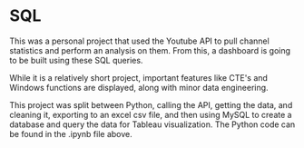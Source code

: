 # SQL

This was a personal project that used the Youtube API to pull channel statistics and perform an analysis on them. From this, a dashboard is going to be built using these SQL queries. 

While it is a relatively short project, important features like CTE's and Windows functions are displayed, along with minor data engineering. 

This project was split between Python, calling the API, getting the data, and cleaning it, exporting to an excel csv file, and then using MySQL to create a database and query the data for Tableau visualization. The Python code can be found in the .ipynb file above.
